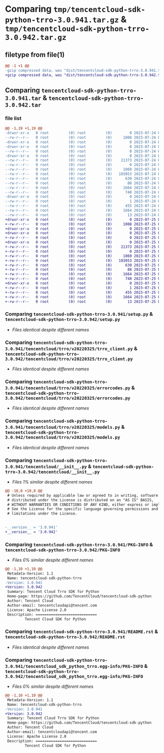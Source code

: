 # Comparing `tmp/tencentcloud-sdk-python-trro-3.0.941.tar.gz` & `tmp/tencentcloud-sdk-python-trro-3.0.942.tar.gz`

## filetype from file(1)

```diff
@@ -1 +1 @@
-gzip compressed data, was "dist/tencentcloud-sdk-python-trro-3.0.941.tar", last modified: Mon Jul 24 00:47:03 2023, max compression
+gzip compressed data, was "dist/tencentcloud-sdk-python-trro-3.0.942.tar", last modified: Tue Jul 25 04:28:51 2023, max compression
```

## Comparing `tencentcloud-sdk-python-trro-3.0.941.tar` & `tencentcloud-sdk-python-trro-3.0.942.tar`

### file list

```diff
@@ -1,19 +1,19 @@
-drwxr-xr-x   0 root         (0) root         (0)        0 2023-07-24 00:47:03.000000 tencentcloud-sdk-python-trro-3.0.941/
--rw-r--r--   0 root         (0) root         (0)     1008 2023-07-24 00:47:03.000000 tencentcloud-sdk-python-trro-3.0.941/setup.py
-drwxr-xr-x   0 root         (0) root         (0)        0 2023-07-24 00:47:03.000000 tencentcloud-sdk-python-trro-3.0.941/tencentcloud/
-drwxr-xr-x   0 root         (0) root         (0)        0 2023-07-24 00:47:03.000000 tencentcloud-sdk-python-trro-3.0.941/tencentcloud/trro/
--rw-r--r--   0 root         (0) root         (0)        0 2023-07-24 00:47:03.000000 tencentcloud-sdk-python-trro-3.0.941/tencentcloud/trro/__init__.py
-drwxr-xr-x   0 root         (0) root         (0)        0 2023-07-24 00:47:03.000000 tencentcloud-sdk-python-trro-3.0.941/tencentcloud/trro/v20220325/
--rw-r--r--   0 root         (0) root         (0)    21373 2023-07-24 00:47:03.000000 tencentcloud-sdk-python-trro-3.0.941/tencentcloud/trro/v20220325/trro_client.py
--rw-r--r--   0 root         (0) root         (0)        0 2023-07-24 00:47:03.000000 tencentcloud-sdk-python-trro-3.0.941/tencentcloud/trro/v20220325/__init__.py
--rw-r--r--   0 root         (0) root         (0)     1069 2023-07-24 00:47:03.000000 tencentcloud-sdk-python-trro-3.0.941/tencentcloud/trro/v20220325/errorcodes.py
--rw-r--r--   0 root         (0) root         (0)   103053 2023-07-24 00:47:03.000000 tencentcloud-sdk-python-trro-3.0.941/tencentcloud/trro/v20220325/models.py
--rw-r--r--   0 root         (0) root         (0)      630 2023-07-24 00:47:03.000000 tencentcloud-sdk-python-trro-3.0.941/tencentcloud/__init__.py
--rw-r--r--   0 root         (0) root         (0)       88 2023-07-24 00:47:03.000000 tencentcloud-sdk-python-trro-3.0.941/setup.cfg
--rw-r--r--   0 root         (0) root         (0)     1664 2023-07-24 00:47:03.000000 tencentcloud-sdk-python-trro-3.0.941/PKG-INFO
--rw-r--r--   0 root         (0) root         (0)      740 2023-07-24 00:47:03.000000 tencentcloud-sdk-python-trro-3.0.941/README.rst
-drwxr-xr-x   0 root         (0) root         (0)        0 2023-07-24 00:47:03.000000 tencentcloud-sdk-python-trro-3.0.941/tencentcloud_sdk_python_trro.egg-info/
--rw-r--r--   0 root         (0) root         (0)        1 2023-07-24 00:47:03.000000 tencentcloud-sdk-python-trro-3.0.941/tencentcloud_sdk_python_trro.egg-info/dependency_links.txt
--rw-r--r--   0 root         (0) root         (0)      455 2023-07-24 00:47:03.000000 tencentcloud-sdk-python-trro-3.0.941/tencentcloud_sdk_python_trro.egg-info/SOURCES.txt
--rw-r--r--   0 root         (0) root         (0)     1664 2023-07-24 00:47:03.000000 tencentcloud-sdk-python-trro-3.0.941/tencentcloud_sdk_python_trro.egg-info/PKG-INFO
--rw-r--r--   0 root         (0) root         (0)       13 2023-07-24 00:47:03.000000 tencentcloud-sdk-python-trro-3.0.941/tencentcloud_sdk_python_trro.egg-info/top_level.txt
+drwxr-xr-x   0 root         (0) root         (0)        0 2023-07-25 04:28:51.000000 tencentcloud-sdk-python-trro-3.0.942/
+-rw-r--r--   0 root         (0) root         (0)     1008 2023-07-25 04:28:51.000000 tencentcloud-sdk-python-trro-3.0.942/setup.py
+drwxr-xr-x   0 root         (0) root         (0)        0 2023-07-25 04:28:51.000000 tencentcloud-sdk-python-trro-3.0.942/tencentcloud/
+drwxr-xr-x   0 root         (0) root         (0)        0 2023-07-25 04:28:51.000000 tencentcloud-sdk-python-trro-3.0.942/tencentcloud/trro/
+-rw-r--r--   0 root         (0) root         (0)        0 2023-07-25 04:28:51.000000 tencentcloud-sdk-python-trro-3.0.942/tencentcloud/trro/__init__.py
+drwxr-xr-x   0 root         (0) root         (0)        0 2023-07-25 04:28:51.000000 tencentcloud-sdk-python-trro-3.0.942/tencentcloud/trro/v20220325/
+-rw-r--r--   0 root         (0) root         (0)    21373 2023-07-25 04:28:51.000000 tencentcloud-sdk-python-trro-3.0.942/tencentcloud/trro/v20220325/trro_client.py
+-rw-r--r--   0 root         (0) root         (0)        0 2023-07-25 04:28:51.000000 tencentcloud-sdk-python-trro-3.0.942/tencentcloud/trro/v20220325/__init__.py
+-rw-r--r--   0 root         (0) root         (0)     1069 2023-07-25 04:28:51.000000 tencentcloud-sdk-python-trro-3.0.942/tencentcloud/trro/v20220325/errorcodes.py
+-rw-r--r--   0 root         (0) root         (0)   103053 2023-07-25 04:28:51.000000 tencentcloud-sdk-python-trro-3.0.942/tencentcloud/trro/v20220325/models.py
+-rw-r--r--   0 root         (0) root         (0)      630 2023-07-25 04:28:51.000000 tencentcloud-sdk-python-trro-3.0.942/tencentcloud/__init__.py
+-rw-r--r--   0 root         (0) root         (0)       88 2023-07-25 04:28:51.000000 tencentcloud-sdk-python-trro-3.0.942/setup.cfg
+-rw-r--r--   0 root         (0) root         (0)     1664 2023-07-25 04:28:51.000000 tencentcloud-sdk-python-trro-3.0.942/PKG-INFO
+-rw-r--r--   0 root         (0) root         (0)      740 2023-07-25 04:28:51.000000 tencentcloud-sdk-python-trro-3.0.942/README.rst
+drwxr-xr-x   0 root         (0) root         (0)        0 2023-07-25 04:28:51.000000 tencentcloud-sdk-python-trro-3.0.942/tencentcloud_sdk_python_trro.egg-info/
+-rw-r--r--   0 root         (0) root         (0)        1 2023-07-25 04:28:51.000000 tencentcloud-sdk-python-trro-3.0.942/tencentcloud_sdk_python_trro.egg-info/dependency_links.txt
+-rw-r--r--   0 root         (0) root         (0)      455 2023-07-25 04:28:51.000000 tencentcloud-sdk-python-trro-3.0.942/tencentcloud_sdk_python_trro.egg-info/SOURCES.txt
+-rw-r--r--   0 root         (0) root         (0)     1664 2023-07-25 04:28:51.000000 tencentcloud-sdk-python-trro-3.0.942/tencentcloud_sdk_python_trro.egg-info/PKG-INFO
+-rw-r--r--   0 root         (0) root         (0)       13 2023-07-25 04:28:51.000000 tencentcloud-sdk-python-trro-3.0.942/tencentcloud_sdk_python_trro.egg-info/top_level.txt
```

### Comparing `tencentcloud-sdk-python-trro-3.0.941/setup.py` & `tencentcloud-sdk-python-trro-3.0.942/setup.py`

 * *Files identical despite different names*

### Comparing `tencentcloud-sdk-python-trro-3.0.941/tencentcloud/trro/v20220325/trro_client.py` & `tencentcloud-sdk-python-trro-3.0.942/tencentcloud/trro/v20220325/trro_client.py`

 * *Files identical despite different names*

### Comparing `tencentcloud-sdk-python-trro-3.0.941/tencentcloud/trro/v20220325/errorcodes.py` & `tencentcloud-sdk-python-trro-3.0.942/tencentcloud/trro/v20220325/errorcodes.py`

 * *Files identical despite different names*

### Comparing `tencentcloud-sdk-python-trro-3.0.941/tencentcloud/trro/v20220325/models.py` & `tencentcloud-sdk-python-trro-3.0.942/tencentcloud/trro/v20220325/models.py`

 * *Files identical despite different names*

### Comparing `tencentcloud-sdk-python-trro-3.0.941/tencentcloud/__init__.py` & `tencentcloud-sdk-python-trro-3.0.942/tencentcloud/__init__.py`

 * *Files 1% similar despite different names*

```diff
@@ -10,8 +10,8 @@
 # Unless required by applicable law or agreed to in writing, software
 # distributed under the License is distributed on an "AS IS" BASIS,
 # WITHOUT WARRANTIES OR CONDITIONS OF ANY KIND, either express or implied.
 # See the License for the specific language governing permissions and
 # limitations under the License.
 
 
-__version__ = '3.0.941'
+__version__ = '3.0.942'
```

### Comparing `tencentcloud-sdk-python-trro-3.0.941/PKG-INFO` & `tencentcloud-sdk-python-trro-3.0.942/PKG-INFO`

 * *Files 0% similar despite different names*

```diff
@@ -1,10 +1,10 @@
 Metadata-Version: 1.1
 Name: tencentcloud-sdk-python-trro
-Version: 3.0.941
+Version: 3.0.942
 Summary: Tencent Cloud Trro SDK for Python
 Home-page: https://github.com/TencentCloud/tencentcloud-sdk-python
 Author: Tencent Cloud
 Author-email: tencentcloudapi@tencent.com
 License: Apache License 2.0
 Description: ============================
         Tencent Cloud SDK for Python
```

### Comparing `tencentcloud-sdk-python-trro-3.0.941/README.rst` & `tencentcloud-sdk-python-trro-3.0.942/README.rst`

 * *Files identical despite different names*

### Comparing `tencentcloud-sdk-python-trro-3.0.941/tencentcloud_sdk_python_trro.egg-info/PKG-INFO` & `tencentcloud-sdk-python-trro-3.0.942/tencentcloud_sdk_python_trro.egg-info/PKG-INFO`

 * *Files 0% similar despite different names*

```diff
@@ -1,10 +1,10 @@
 Metadata-Version: 1.1
 Name: tencentcloud-sdk-python-trro
-Version: 3.0.941
+Version: 3.0.942
 Summary: Tencent Cloud Trro SDK for Python
 Home-page: https://github.com/TencentCloud/tencentcloud-sdk-python
 Author: Tencent Cloud
 Author-email: tencentcloudapi@tencent.com
 License: Apache License 2.0
 Description: ============================
         Tencent Cloud SDK for Python
```

